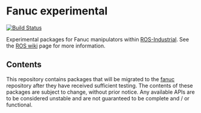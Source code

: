 # Fanuc experimental

[![Build Status](http://build.ros.org/job/Idev__fanuc_experimental__ubuntu_trusty_amd64/badge/icon)](http://build.ros.org/job/Idev__fanuc_experimental__ubuntu_trusty_amd64)

Experimental packages for Fanuc manipulators within [ROS-Industrial][].
See the [ROS wiki][] page for more information.


## Contents

This repository contains packages that will be migrated to the [fanuc][]
repository after they have received sufficient testing. The contents of
these packages are subject to change, without prior notice. Any available
APIs are to be considered unstable and are not guaranteed to be complete
and / or functional.


[ROS-Industrial]: http://wiki.ros.org/Industrial
[ROS wiki]: http://wiki.ros.org/fanuc_experimental
[fanuc]: https://github.com/ros-industrial/fanuc
